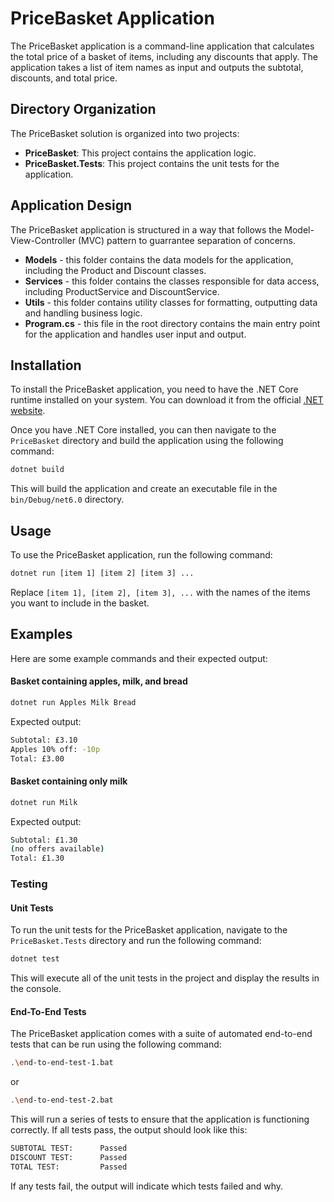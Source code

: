 # PriceBasket Application
The PriceBasket application is a command-line application that calculates the total price of a basket of items, including any discounts that apply. The application takes a list of item names as input and outputs the subtotal, discounts, and total price.

## Directory Organization
The PriceBasket solution is organized into two projects:
* **PriceBasket**: This project contains the application logic.
* **PriceBasket.Tests**: This project contains the unit tests for the application.

## Application Design
The PriceBasket application is structured in a way that follows the Model-View-Controller (MVC) pattern to guarrantee separation of concerns.

* **Models** - this folder contains the data models for the application, including the Product and Discount classes. 
* **Services** - this folder contains the classes responsible for data access, including ProductService and DiscountService.
* **Utils** - this folder contains utility classes for formatting, outputting data and handling business logic. 
* **Program.cs** - this file in the root directory contains the main entry point for the application and handles user input and output.

## Installation
To install the PriceBasket application, you need to have the .NET Core runtime installed on your system. You can download it from the official [.NET website](https://dotnet.microsoft.com/download).

Once you have .NET Core installed, you can then navigate to the `PriceBasket` directory and build the application using the following command:

```sh
dotnet build
```

This will build the application and create an executable file in the `bin/Debug/net6.0` directory.

## Usage
To use the PriceBasket application, run the following command:

```sh
dotnet run [item 1] [item 2] [item 3] ...
```

Replace `[item 1], [item 2], [item 3], ...` with the names of the items you want to include in the basket.

## Examples
Here are some example commands and their expected output:

#### Basket containing apples, milk, and bread
```sh
dotnet run Apples Milk Bread
```

Expected output:
```sh
Subtotal: £3.10
Apples 10% off: -10p
Total: £3.00
```

#### Basket containing only milk
```sh
dotnet run Milk
```

Expected output:
```sh
Subtotal: £1.30
(no offers available)
Total: £1.30
```

### Testing
#### Unit Tests
To run the unit tests for the PriceBasket application, navigate to the `PriceBasket.Tests` directory and run the following command:

```sh
dotnet test
```

This will execute all of the unit tests in the project and display the results in the console.

#### End-To-End Tests
The PriceBasket application comes with a suite of automated end-to-end tests that can be run using the following command:

```sh
.\end-to-end-test-1.bat
```
or
```sh
.\end-to-end-test-2.bat
```

This will run a series of tests to ensure that the application is functioning correctly. If all tests pass, the output should look like this:

```sh
SUBTOTAL TEST:      Passed
DISCOUNT TEST:      Passed
TOTAL TEST:         Passed
```

If any tests fail, the output will indicate which tests failed and why.
